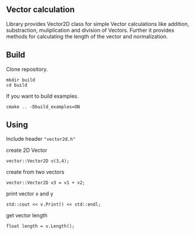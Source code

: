 ## Vector calculation
Library provides Vector2D class for simple Vector calculations like addition, substraction, muliplication and division of Vectors.
Further it provides methods for calculating the length of the vector and normalization.

## Build
Clone repository.

    mkdir build
    cd build

If you want to build examples.

    cmake .. -Dbuild_examples=ON


## Using
Include header ```"vector2d.h"```

create 2D Vector

    vector::Vector2D v(3,4);

create from two vectors

    vector::Vector2D v3 = v1 + v2;

print vector x and y

    std::cout << v.Print() << std::endl;

get vector length

    float length = v.Length();

